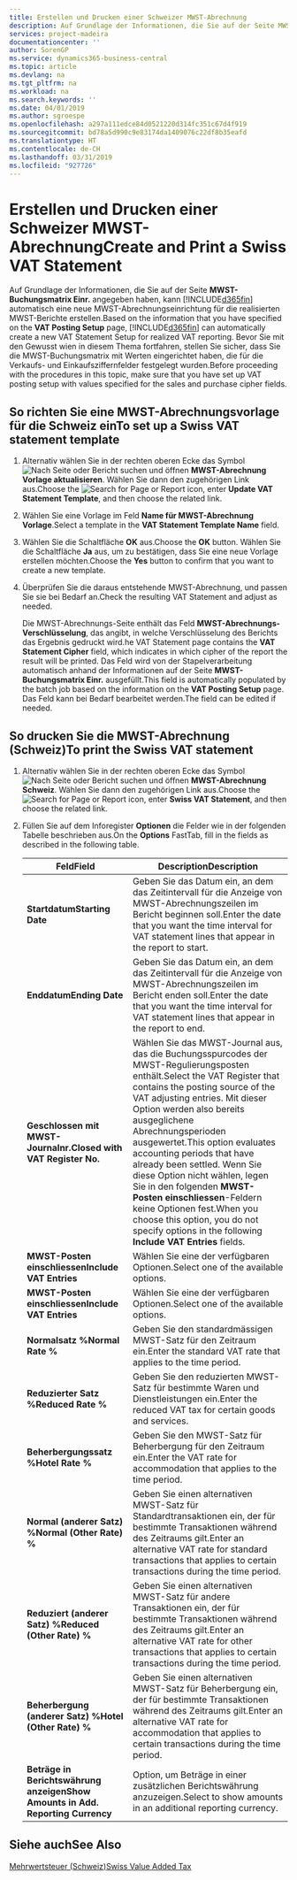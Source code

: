 ```yaml
---
title: Erstellen und Drucken einer Schweizer MWST-Abrechnung
description: Auf Grundlage der Informationen, die Sie auf der Seite MWST-Buchungsmatrix Einr. angegeben haben, kann Business Central automatisch eine neue MWST-Abrechnungseinrichtung für die realisierten MWST-Berichte erstellen. Bevor Sie mit den Gewusst wien in diesem Thema fortfahren, stellen Sie sicher, dass Sie die MWST-Buchungsmatrix mit Werten eingerichtet haben, die für die Verkaufs- und Einkaufsziffernfelder festgelegt wurden.
services: project-madeira
documentationcenter: ''
author: SorenGP
ms.service: dynamics365-business-central
ms.topic: article
ms.devlang: na
ms.tgt_pltfrm: na
ms.workload: na
ms.search.keywords: ''
ms.date: 04/01/2019
ms.author: sgroespe
ms.openlocfilehash: a297a111edce84d0521220d314fc351c67d4f919
ms.sourcegitcommit: bd78a5d990c9e83174da1409076c22df8b35eafd
ms.translationtype: HT
ms.contentlocale: de-CH
ms.lasthandoff: 03/31/2019
ms.locfileid: "927726"
---
```

# <a name="create-and-print-a-swiss-vat-statement"></a><span data-ttu-id="e3de3-104">Erstellen und Drucken einer Schweizer MWST-Abrechnung</span><span class="sxs-lookup"><span data-stu-id="e3de3-104">Create and Print a Swiss VAT Statement</span></span>
<span data-ttu-id="e3de3-105">Auf Grundlage der Informationen, die Sie auf der Seite **MWST-Buchungsmatrix Einr.** angegeben haben, kann [!INCLUDE[d365fin](../../includes/d365fin_md.md)] automatisch eine neue MWST-Abrechnungseinrichtung für die realisierten MWST-Berichte erstellen.</span><span class="sxs-lookup"><span data-stu-id="e3de3-105">Based on the information that you have specified on the **VAT Posting Setup** page, [!INCLUDE[d365fin](../../includes/d365fin_md.md)] can automatically create a new VAT Statement Setup for realized VAT reporting.</span></span> <span data-ttu-id="e3de3-106">Bevor Sie mit den Gewusst wien in diesem Thema fortfahren, stellen Sie sicher, dass Sie die MWST-Buchungsmatrix mit Werten eingerichtet haben, die für die Verkaufs- und Einkaufsziffernfelder festgelegt wurden.</span><span class="sxs-lookup"><span data-stu-id="e3de3-106">Before proceeding with the procedures in this topic, make sure that you have set up VAT posting setup with values specified for the sales and purchase cipher fields.</span></span>  

## <a name="to-set-up-a-swiss-vat-statement-template"></a><span data-ttu-id="e3de3-107">So richten Sie eine MWST-Abrechnungsvorlage für die Schweiz ein</span><span class="sxs-lookup"><span data-stu-id="e3de3-107">To set up a Swiss VAT statement template</span></span>  

1.  <span data-ttu-id="e3de3-108">Alternativ wählen Sie in der rechten oberen Ecke das Symbol ![Nach Seite oder Bericht suchen](../../media/ui-search/search_small.png "Nach Seite oder Bericht suchen") und öffnen **MWST-Abrechnung Vorlage aktualisieren**. Wählen Sie dann den zugehörigen Link aus.</span><span class="sxs-lookup"><span data-stu-id="e3de3-108">Choose the ![Search for Page or Report](../../media/ui-search/search_small.png "Search for Page or Report icon") icon, enter **Update VAT Statement Template**, and then choose the related link.</span></span>  
2.  <span data-ttu-id="e3de3-109">Wählen Sie eine Vorlage im Feld **Name für MWST-Abrechnung Vorlage**.</span><span class="sxs-lookup"><span data-stu-id="e3de3-109">Select a template in the **VAT Statement Template Name** field.</span></span>
3.  <span data-ttu-id="e3de3-110">Wählen Sie die Schaltfläche **OK** aus.</span><span class="sxs-lookup"><span data-stu-id="e3de3-110">Choose the **OK** button.</span></span> <span data-ttu-id="e3de3-111">Wählen Sie die Schaltfläche **Ja** aus, um zu bestätigen, dass Sie eine neue Vorlage erstellen möchten.</span><span class="sxs-lookup"><span data-stu-id="e3de3-111">Choose the **Yes** button to confirm that you want to create a new template.</span></span>  
4.  <span data-ttu-id="e3de3-112">Überprüfen Sie die daraus entstehende MWST-Abrechnung, und passen Sie sie bei Bedarf an.</span><span class="sxs-lookup"><span data-stu-id="e3de3-112">Check the resulting VAT Statement and adjust as needed.</span></span>  

     <span data-ttu-id="e3de3-113">Die MWST-Abrechnungs-Seite enthält das Feld **MWST-Abrechnungs-Verschlüsselung**, das angibt, in welche Verschlüsselung des Berichts das Ergebnis gedruckt wird.</span><span class="sxs-lookup"><span data-stu-id="e3de3-113">he VAT Statement page contains the **VAT Statement Cipher** field, which indicates in which cipher of the report the result will be printed.</span></span> <span data-ttu-id="e3de3-114">Das Feld wird von der Stapelverarbeitung automatisch anhand der Informationen auf der Seite **MWST-Buchungsmatrix Einr.** ausgefüllt.</span><span class="sxs-lookup"><span data-stu-id="e3de3-114">This field is automatically populated by the batch job based on the information on the **VAT Posting Setup** page.</span></span> <span data-ttu-id="e3de3-115">Das Feld kann bei Bedarf bearbeitet werden.</span><span class="sxs-lookup"><span data-stu-id="e3de3-115">The field can be edited if needed.</span></span>  

## <a name="to-print-the-swiss-vat-statement"></a><span data-ttu-id="e3de3-116">So drucken Sie die MWST-Abrechnung (Schweiz)</span><span class="sxs-lookup"><span data-stu-id="e3de3-116">To print the Swiss VAT statement</span></span>  

1.  <span data-ttu-id="e3de3-117">Alternativ wählen Sie in der rechten oberen Ecke das Symbol ![Nach Seite oder Bericht suchen](../../media/ui-search/search_small.png "Nach Seite oder Bericht suchen") und öffnen **MWST-Abrechnung Schweiz**. Wählen Sie dann den zugehörigen Link aus.</span><span class="sxs-lookup"><span data-stu-id="e3de3-117">Choose the ![Search for Page or Report](../../media/ui-search/search_small.png "Search for Page or Report icon") icon, enter **Swiss VAT Statement**, and then choose the related link.</span></span>  
2.  <span data-ttu-id="e3de3-118">Füllen Sie auf dem Inforegister **Optionen** die Felder wie in der folgenden Tabelle beschrieben aus.</span><span class="sxs-lookup"><span data-stu-id="e3de3-118">On the **Options** FastTab, fill in the fields as described in the following table.</span></span>  

    |<span data-ttu-id="e3de3-119">Feld</span><span class="sxs-lookup"><span data-stu-id="e3de3-119">Field</span></span>|<span data-ttu-id="e3de3-120">Description</span><span class="sxs-lookup"><span data-stu-id="e3de3-120">Description</span></span>|  
    |---------------------------------|---------------------------------------|  
    |<span data-ttu-id="e3de3-121">**Startdatum**</span><span class="sxs-lookup"><span data-stu-id="e3de3-121">**Starting Date**</span></span>|<span data-ttu-id="e3de3-122">Geben Sie das Datum ein, an dem das Zeitintervall für die Anzeige von MWST-Abrechnungszeilen im Bericht beginnen soll.</span><span class="sxs-lookup"><span data-stu-id="e3de3-122">Enter the date that you want the time interval for VAT statement lines that appear in the report to start.</span></span>|  
    |<span data-ttu-id="e3de3-123">**Enddatum**</span><span class="sxs-lookup"><span data-stu-id="e3de3-123">**Ending Date**</span></span>|<span data-ttu-id="e3de3-124">Geben Sie das Datum ein, an dem das Zeitintervall für die Anzeige von MWST-Abrechnungszeilen im Bericht enden soll.</span><span class="sxs-lookup"><span data-stu-id="e3de3-124">Enter the date that you want the time interval for VAT statement lines that appear in the report to end.</span></span>|  
    |<span data-ttu-id="e3de3-125">**Geschlossen mit MWST-Journalnr.**</span><span class="sxs-lookup"><span data-stu-id="e3de3-125">**Closed with VAT Register No.**</span></span>|<span data-ttu-id="e3de3-126">Wählen Sie das MWST-Journal aus, das die Buchungsspurcodes der MWST-Regulierungsposten enthält.</span><span class="sxs-lookup"><span data-stu-id="e3de3-126">Select the VAT Register that contains the posting source of the VAT adjusting entries.</span></span> <span data-ttu-id="e3de3-127">Mit dieser Option werden also bereits ausgeglichene Abrechnungsperioden ausgewertet.</span><span class="sxs-lookup"><span data-stu-id="e3de3-127">This option evaluates accounting periods that have already been settled.</span></span> <span data-ttu-id="e3de3-128">Wenn Sie diese Option nicht wählen, legen Sie in den folgenden **MWST-Posten einschliessen**-Feldern keine Optionen fest.</span><span class="sxs-lookup"><span data-stu-id="e3de3-128">When you choose this option, you do not specify options in the following **Include VAT Entries** fields.</span></span>|  
    |<span data-ttu-id="e3de3-129">**MWST-Posten einschliessen**</span><span class="sxs-lookup"><span data-stu-id="e3de3-129">**Include VAT Entries**</span></span>|<span data-ttu-id="e3de3-130">Wählen Sie eine der verfügbaren Optionen.</span><span class="sxs-lookup"><span data-stu-id="e3de3-130">Select one of the available options.</span></span>|  
    |<span data-ttu-id="e3de3-131">**MWST-Posten einschliessen**</span><span class="sxs-lookup"><span data-stu-id="e3de3-131">**Include VAT Entries**</span></span>|<span data-ttu-id="e3de3-132">Wählen Sie eine der verfügbaren Optionen.</span><span class="sxs-lookup"><span data-stu-id="e3de3-132">Select one of the available options.</span></span>|  
    |<span data-ttu-id="e3de3-133">**Normalsatz %**</span><span class="sxs-lookup"><span data-stu-id="e3de3-133">**Normal Rate %**</span></span>|<span data-ttu-id="e3de3-134">Geben Sie den standardmässigen MWST-Satz für den Zeitraum ein.</span><span class="sxs-lookup"><span data-stu-id="e3de3-134">Enter the standard VAT rate that applies to the time period.</span></span>|  
    |<span data-ttu-id="e3de3-135">**Reduzierter Satz %**</span><span class="sxs-lookup"><span data-stu-id="e3de3-135">**Reduced Rate %**</span></span>|<span data-ttu-id="e3de3-136">Geben Sie den reduzierten MWST-Satz für bestimmte Waren und Dienstleistungen ein.</span><span class="sxs-lookup"><span data-stu-id="e3de3-136">Enter the reduced VAT tax for certain goods and services.</span></span>|  
    |<span data-ttu-id="e3de3-137">**Beherbergungssatz %**</span><span class="sxs-lookup"><span data-stu-id="e3de3-137">**Hotel Rate %**</span></span>|<span data-ttu-id="e3de3-138">Geben Sie den MWST-Satz für Beherbergung für den Zeitraum ein.</span><span class="sxs-lookup"><span data-stu-id="e3de3-138">Enter the VAT rate for accommodation that applies to the time period.</span></span>|  
    |<span data-ttu-id="e3de3-139">**Normal (anderer Satz) %**</span><span class="sxs-lookup"><span data-stu-id="e3de3-139">**Normal (Other Rate) %**</span></span>|<span data-ttu-id="e3de3-140">Geben Sie einen alternativen MWST-Satz für Standardtransaktionen ein, der für bestimmte Transaktionen während des Zeitraums gilt.</span><span class="sxs-lookup"><span data-stu-id="e3de3-140">Enter an alternative VAT rate for standard transactions that applies to certain transactions during the time period.</span></span>|  
    |<span data-ttu-id="e3de3-141">**Reduziert (anderer Satz) %**</span><span class="sxs-lookup"><span data-stu-id="e3de3-141">**Reduced (Other Rate) %**</span></span>|<span data-ttu-id="e3de3-142">Geben Sie einen alternativen MWST-Satz für andere Transaktionen ein, der für bestimmte Transaktionen während des Zeitraums gilt.</span><span class="sxs-lookup"><span data-stu-id="e3de3-142">Enter an alternative VAT rate for other transactions that applies to certain transactions during the time period.</span></span>|  
    |<span data-ttu-id="e3de3-143">**Beherbergung (anderer Satz) %**</span><span class="sxs-lookup"><span data-stu-id="e3de3-143">**Hotel (Other Rate) %**</span></span>|<span data-ttu-id="e3de3-144">Geben Sie einen alternativen MWST-Satz für Beherbergung ein, der für bestimmte Transaktionen während des Zeitraums gilt.</span><span class="sxs-lookup"><span data-stu-id="e3de3-144">Enter an alternative VAT rate for accommodation that applies to certain transactions during the time period.</span></span>|  
    |<span data-ttu-id="e3de3-145">**Beträge in Berichtswährung anzeigen**</span><span class="sxs-lookup"><span data-stu-id="e3de3-145">**Show Amounts in Add. Reporting Currency**</span></span>|<span data-ttu-id="e3de3-146">Option, um Beträge in einer zusätzlichen Berichtswährung anzuzeigen.</span><span class="sxs-lookup"><span data-stu-id="e3de3-146">Select to show amounts in an additional reporting currency.</span></span>|  

## <a name="see-also"></a><span data-ttu-id="e3de3-147">Siehe auch</span><span class="sxs-lookup"><span data-stu-id="e3de3-147">See Also</span></span>  
 [<span data-ttu-id="e3de3-148">Mehrwertsteuer (Schweiz)</span><span class="sxs-lookup"><span data-stu-id="e3de3-148">Swiss Value Added Tax</span></span>](swiss-value-added-tax.md)
